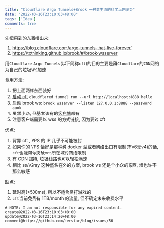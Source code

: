 ```yaml
---
title: "Cloudflare Argo Tunnels+Brook 一种非主流的科学上网姿势"
date: "2022-03-16T23:10:03+08:00"
tags: ['Idea']
comments: true
---
```


先把用到的东西摆出来:

1. https://blog.cloudflare.com/argo-tunnels-that-live-forever/
2. https://txthinking.github.io/brook/#/brook-wsserver

用`Cloudflare Argo Tunnels`(以下简称`cft`)的目的主要是薅`Cloudflare`的`CDN`网络为自己的垃圾`VPS`加速

食用方法:

1. 把上面两样东西装好
2. [启动 cft](https://developers.cloudflare.com/cloudflare-one/connections/connect-apps/install-and-setup/tunnel-guide/) `cloudflared tunnel run --url http://localhost:8888 hello`
3. 启动 brook ws: `brook wsserver --listen 127.0.0.1:8888 --password auok`
4. 虽然小众, 但基本该有的[客户端](https://txthinking.github.io/brook/#/install-gui-client)都有
5. 注意客户端需要以 wss 的方式链接, 因为要过 cft

优点:

1. 背靠 cft , VPS 的 IP 几乎不可能被封
2. 如果你的 VPS 恰好是那种纯 docker 型或者网络出口有限制(有v6无v4)的话, `cft`也能帮你突破`VPS`所在域的网络限制
3. 有 CDN 加持, 垃圾线路也可以轻松满速
4. 相比 ss/v2ray 这种盛名在外的方案, brook ws 还是个小众的东西, 墙也许不那么敏感

缺点:

1. 延时高(>500ms), 所以不适合臭打游戏的
2. `cft`当前免费有 1TB/month 的流量, 但不确定未来收费水平



```
# NOTE: I am not responsible for any expired content.
create@2022-03-16T23:10:03+08:00
update@2022-03-16T23:14:20+08:00
comment@https://github.com/ferstar/blog/issues/56
```
